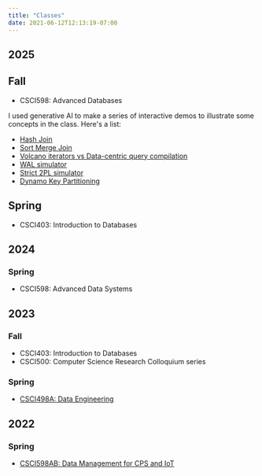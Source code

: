 ```yaml
---
title: "Classes"
date: 2021-06-12T12:13:19-07:00
---
```


## 2025

## Fall

- CSCI598: Advanced Databases

I used generative AI to make a series of interactive demos to
illustrate some concepts in the class. Here's a list:
- [Hash Join](/hash-join.html)
- [Sort Merge Join](/sort-merge-join.html)
- [Volcano iterators vs Data-centric query compilation](/iterator-vs-compiled.html)
- [WAL simulator](/wal-simulator.html)
- [Strict 2PL simulator](/strict-2pl-simulator.html)
- [Dynamo Key Partitioning](/dynamo-partitioning.html)

## Spring

- CSCI403: Introduction to Databases

## 2024

### Spring
- CSCI598: Advanced Data Systems

## 2023

### Fall
- CSCI403: Introduction to Databases
- CSCI500: Computer Science Research Colloquium series

### Spring

- [CSCI498A: Data Engineering](https://cs-courses.mines.edu/csci498a_dataeng/spring2023)

## 2022

### Spring

- [CSCI598AB: Data Management for CPS and IoT](https://cs-courses.mines.edu/csci598ab/spring2022/)
